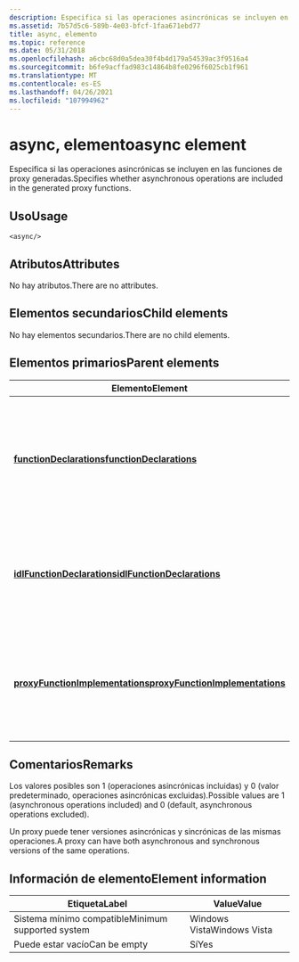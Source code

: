 ```yaml
---
description: Especifica si las operaciones asincrónicas se incluyen en las funciones de proxy generadas.
ms.assetid: 7b57d5c6-589b-4e03-bfcf-1faa671ebd77
title: async, elemento
ms.topic: reference
ms.date: 05/31/2018
ms.openlocfilehash: a6cbc68d0a5dea30f4b4d179a54539ac3f9516a4
ms.sourcegitcommit: b6fe9acffad983c14864b8fe0296f6025cb1f961
ms.translationtype: MT
ms.contentlocale: es-ES
ms.lasthandoff: 04/26/2021
ms.locfileid: "107994962"
---
```

# <a name="async-element"></a><span data-ttu-id="91930-103">async, elemento</span><span class="sxs-lookup"><span data-stu-id="91930-103">async element</span></span>

<span data-ttu-id="91930-104">Especifica si las operaciones asincrónicas se incluyen en las funciones de proxy generadas.</span><span class="sxs-lookup"><span data-stu-id="91930-104">Specifies whether asynchronous operations are included in the generated proxy functions.</span></span>

## <a name="usage"></a><span data-ttu-id="91930-105">Uso</span><span class="sxs-lookup"><span data-stu-id="91930-105">Usage</span></span>

``` syntax
<async/>
```

## <a name="attributes"></a><span data-ttu-id="91930-106">Atributos</span><span class="sxs-lookup"><span data-stu-id="91930-106">Attributes</span></span>

<span data-ttu-id="91930-107">No hay atributos.</span><span class="sxs-lookup"><span data-stu-id="91930-107">There are no attributes.</span></span>

## <a name="child-elements"></a><span data-ttu-id="91930-108">Elementos secundarios</span><span class="sxs-lookup"><span data-stu-id="91930-108">Child elements</span></span>

<span data-ttu-id="91930-109">No hay elementos secundarios.</span><span class="sxs-lookup"><span data-stu-id="91930-109">There are no child elements.</span></span>

## <a name="parent-elements"></a><span data-ttu-id="91930-110">Elementos primarios</span><span class="sxs-lookup"><span data-stu-id="91930-110">Parent elements</span></span>



| <span data-ttu-id="91930-111">Elemento</span><span class="sxs-lookup"><span data-stu-id="91930-111">Element</span></span>                                                                         | <span data-ttu-id="91930-112">Descripción</span><span class="sxs-lookup"><span data-stu-id="91930-112">Description</span></span>                                                                                                |
|---------------------------------------------------------------------------------|------------------------------------------------------------------------------------------------------------|
| [<span data-ttu-id="91930-113">**functionDeclarations**</span><span class="sxs-lookup"><span data-stu-id="91930-113">**functionDeclarations**</span></span>](functiondeclarations.md)<br/>                 | <span data-ttu-id="91930-114">Genera declaraciones de implementación para las funciones de proxy para las operaciones de tipo de puerto.</span><span class="sxs-lookup"><span data-stu-id="91930-114">Generates implementation declarations for proxy functions for port type operations.</span></span><br/> <br/> |
| [<span data-ttu-id="91930-115">**idlFunctionDeclarations**</span><span class="sxs-lookup"><span data-stu-id="91930-115">**idlFunctionDeclarations**</span></span>](idlfunctiondeclarations.md)<br/>           | <span data-ttu-id="91930-116">Genera declaraciones IDL para las funciones de proxy para las operaciones de tipo de puerto.</span><span class="sxs-lookup"><span data-stu-id="91930-116">Generates IDL declarations for proxy functions for port type operations.</span></span><br/> <br/>            |
| [<span data-ttu-id="91930-117">**proxyFunctionImplementations**</span><span class="sxs-lookup"><span data-stu-id="91930-117">**proxyFunctionImplementations**</span></span>](proxyfunctionimplementations.md)<br/> | <span data-ttu-id="91930-118">Genera implementaciones para las funciones de proxy para las operaciones de tipo de puerto.</span><span class="sxs-lookup"><span data-stu-id="91930-118">Generates implementations for proxy functions for port type operations.</span></span><br/> <br/>             |



## <a name="remarks"></a><span data-ttu-id="91930-119">Comentarios</span><span class="sxs-lookup"><span data-stu-id="91930-119">Remarks</span></span>

<span data-ttu-id="91930-120">Los valores posibles son 1 (operaciones asincrónicas incluidas) y 0 (valor predeterminado, operaciones asincrónicas excluidas).</span><span class="sxs-lookup"><span data-stu-id="91930-120">Possible values are 1 (asynchronous operations included) and 0 (default, asynchronous operations excluded).</span></span>

<span data-ttu-id="91930-121">Un proxy puede tener versiones asincrónicas y sincrónicas de las mismas operaciones.</span><span class="sxs-lookup"><span data-stu-id="91930-121">A proxy can have both asynchronous and synchronous versions of the same operations.</span></span>

## <a name="element-information"></a><span data-ttu-id="91930-122">Información de elemento</span><span class="sxs-lookup"><span data-stu-id="91930-122">Element information</span></span>



| <span data-ttu-id="91930-123">Etiqueta</span><span class="sxs-lookup"><span data-stu-id="91930-123">Label</span></span> | <span data-ttu-id="91930-124">Value</span><span class="sxs-lookup"><span data-stu-id="91930-124">Value</span></span> |
|-------------------------------------|---------------|
| <span data-ttu-id="91930-125">Sistema mínimo compatible</span><span class="sxs-lookup"><span data-stu-id="91930-125">Minimum supported system</span></span><br/> | <span data-ttu-id="91930-126">Windows Vista</span><span class="sxs-lookup"><span data-stu-id="91930-126">Windows Vista</span></span> |
| <span data-ttu-id="91930-127">Puede estar vacío</span><span class="sxs-lookup"><span data-stu-id="91930-127">Can be empty</span></span>                        | <span data-ttu-id="91930-128">Sí</span><span class="sxs-lookup"><span data-stu-id="91930-128">Yes</span></span>           |



 

 




